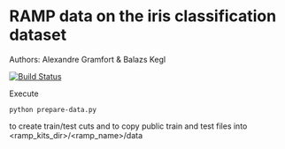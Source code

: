 # RAMP data on the iris classification dataset

Authors: Alexandre Gramfort & Balazs Kegl

[![Build Status](https://travis-ci.org/ramp-data/iris.svg?branch=master)](https://travis-ci.org/ramp-data/iris)

Execute

```
python prepare-data.py
```

to create train/test cuts and to copy public train and test files into
<ramp_kits_dir>/<ramp_name>/data